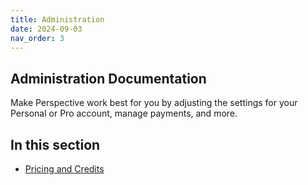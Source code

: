 ```yaml
---
title: Administration
date: 2024-09-03
nav_order: 3
---
```

## Administration Documentation

Make Perspective work best for you by adjusting the settings for your Personal or Pro account, manage payments, and more.

## In this section

- [Pricing and Credits](/docs/admin/pricing-and-credits)

